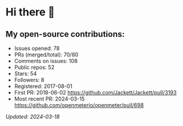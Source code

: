 # Hi there 👋  

## My open-source contributions:

- Issues opened: 78
- PRs (merged/total): 70/80
- Comments on issues: 108
- Public repos: 52
- Stars: 54
- Followers: 8
- Registered: 2017-08-01
- First PR: 2018-06-02 https://github.com/Jackett/Jackett/pull/3193
- Most recent PR: 2024-03-15 https://github.com/openmeterio/openmeter/pull/698

_Updated: 2024-03-18_